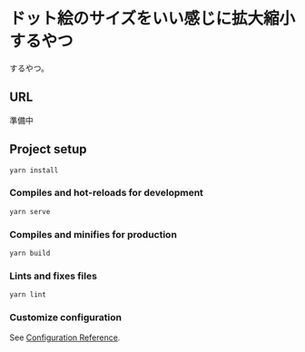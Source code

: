 # ドット絵のサイズをいい感じに拡大縮小するやつ

するやつ。

## URL

準備中

## Project setup
```
yarn install
```

### Compiles and hot-reloads for development
```
yarn serve
```

### Compiles and minifies for production
```
yarn build
```

### Lints and fixes files
```
yarn lint
```

### Customize configuration
See [Configuration Reference](https://cli.vuejs.org/config/).
